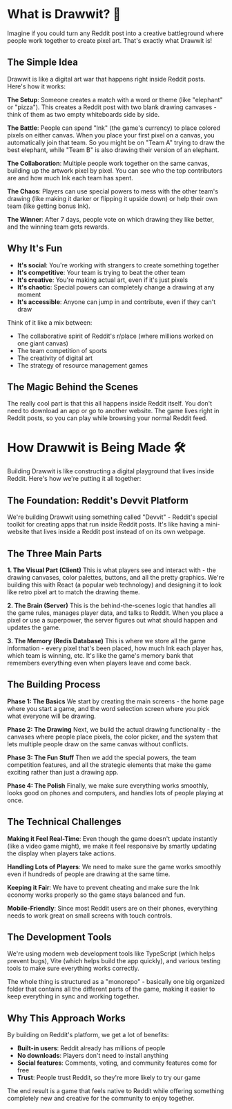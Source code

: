 # What is Drawwit? 🎨

Imagine if you could turn any Reddit post into a creative battleground where people work together to create pixel art. That's exactly what Drawwit is!

## The Simple Idea

Drawwit is like a digital art war that happens right inside Reddit posts. Here's how it works:

**The Setup**: Someone creates a match with a word or theme (like "elephant" or "pizza"). This creates a Reddit post with two blank drawing canvases - think of them as two empty whiteboards side by side.

**The Battle**: People can spend "Ink" (the game's currency) to place colored pixels on either canvas. When you place your first pixel on a canvas, you automatically join that team. So you might be on "Team A" trying to draw the best elephant, while "Team B" is also drawing their version of an elephant.

**The Collaboration**: Multiple people work together on the same canvas, building up the artwork pixel by pixel. You can see who the top contributors are and how much Ink each team has spent.

**The Chaos**: Players can use special powers to mess with the other team's drawing (like making it darker or flipping it upside down) or help their own team (like getting bonus Ink).

**The Winner**: After 7 days, people vote on which drawing they like better, and the winning team gets rewards.

## Why It's Fun

- **It's social**: You're working with strangers to create something together
- **It's competitive**: Your team is trying to beat the other team
- **It's creative**: You're making actual art, even if it's just pixels
- **It's chaotic**: Special powers can completely change a drawing at any moment
- **It's accessible**: Anyone can jump in and contribute, even if they can't draw

Think of it like a mix between:
- The collaborative spirit of Reddit's r/place (where millions worked on one giant canvas)
- The team competition of sports
- The creativity of digital art
- The strategy of resource management games

## The Magic Behind the Scenes

The really cool part is that this all happens inside Reddit itself. You don't need to download an app or go to another website. The game lives right in Reddit posts, so you can play while browsing your normal Reddit feed.

# How Drawwit is Being Made 🛠️

Building Drawwit is like constructing a digital playground that lives inside Reddit. Here's how we're putting it all together:

## The Foundation: Reddit's Devvit Platform

We're building Drawwit using something called "Devvit" - Reddit's special toolkit for creating apps that run inside Reddit posts. It's like having a mini-website that lives inside a Reddit post instead of on its own webpage.

## The Three Main Parts

**1. The Visual Part (Client)**
This is what players see and interact with - the drawing canvases, color palettes, buttons, and all the pretty graphics. We're building this with React (a popular web technology) and designing it to look like retro pixel art to match the drawing theme.

**2. The Brain (Server)**
This is the behind-the-scenes logic that handles all the game rules, manages player data, and talks to Reddit. When you place a pixel or use a superpower, the server figures out what should happen and updates the game.

**3. The Memory (Redis Database)**
This is where we store all the game information - every pixel that's been placed, how much Ink each player has, which team is winning, etc. It's like the game's memory bank that remembers everything even when players leave and come back.

## The Building Process

**Phase 1: The Basics**
We start by creating the main screens - the home page where you start a game, and the word selection screen where you pick what everyone will be drawing.

**Phase 2: The Drawing**
Next, we build the actual drawing functionality - the canvases where people place pixels, the color picker, and the system that lets multiple people draw on the same canvas without conflicts.

**Phase 3: The Fun Stuff**
Then we add the special powers, the team competition features, and all the strategic elements that make the game exciting rather than just a drawing app.

**Phase 4: The Polish**
Finally, we make sure everything works smoothly, looks good on phones and computers, and handles lots of people playing at once.

## The Technical Challenges

**Making it Feel Real-Time**: Even though the game doesn't update instantly (like a video game might), we make it feel responsive by smartly updating the display when players take actions.

**Handling Lots of Players**: We need to make sure the game works smoothly even if hundreds of people are drawing at the same time.

**Keeping it Fair**: We have to prevent cheating and make sure the Ink economy works properly so the game stays balanced and fun.

**Mobile-Friendly**: Since most Reddit users are on their phones, everything needs to work great on small screens with touch controls.

## The Development Tools

We're using modern web development tools like TypeScript (which helps prevent bugs), Vite (which helps build the app quickly), and various testing tools to make sure everything works correctly.

The whole thing is structured as a "monorepo" - basically one big organized folder that contains all the different parts of the game, making it easier to keep everything in sync and working together.

## Why This Approach Works

By building on Reddit's platform, we get a lot of benefits:
- **Built-in users**: Reddit already has millions of people
- **No downloads**: Players don't need to install anything
- **Social features**: Comments, voting, and community features come for free
- **Trust**: People trust Reddit, so they're more likely to try our game

The end result is a game that feels native to Reddit while offering something completely new and creative for the community to enjoy together.
